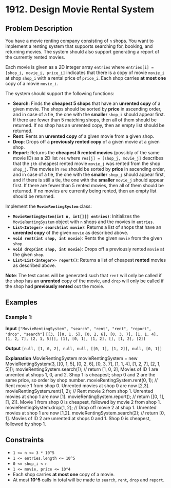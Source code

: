 # 1912. Design Movie Rental System

## Problem Description

You have a movie renting company consisting of `n` shops. You want to implement a renting system that supports searching for, booking, and returning movies. The system should also support generating a report of the currently rented movies.

Each movie is given as a 2D integer array `entries` where `entries[i] = [shop_i, movie_i, price_i]` indicates that there is a copy of movie `movie_i` at shop `shop_i` with a rental price of `price_i`. Each shop carries **at most one** copy of a movie `movie_i`.

The system should support the following functions:

- **Search**: Finds the **cheapest 5 shops** that have an **unrented copy** of a given movie. The shops should be sorted by **price** in ascending order, and in case of a tie, the one with the **smaller** `shop_i` should appear first. If there are fewer than 5 matching shops, then all of them should be returned. If no shop has an unrented copy, then an empty list should be returned.
- **Rent**: Rents an **unrented copy** of a given movie from a given shop.
- **Drop**: Drops off a **previously rented copy** of a given movie at a given shop.
- **Report**: Returns the **cheapest 5 rented movies** (possibly of the same movie ID) as a 2D list `res` where `res[j] = [shop_j, movie_j]` describes that the `jth` cheapest rented movie `movie_j` was rented from the shop `shop_j`. The movies in `res` should be sorted by **price** in ascending order, and in case of a tie, the one with the **smaller** `shop_j` should appear first, and if there is still a tie, the one with the **smaller** `movie_j` should appear first. If there are fewer than 5 rented movies, then all of them should be returned. If no movies are currently being rented, then an empty list should be returned.

Implement the **`MovieRentingSystem`** class:

- **`MovieRentingSystem(int n, int[][] entries)`**: Initializes the `MovieRentingSystem` object with `n` shops and the movies in `entries`.
- **`List<Integer> search(int movie)`**: Returns a list of shops that have an **unrented copy** of the given `movie` as described above.
- **`void rent(int shop, int movie)`**: Rents the given `movie` from the given `shop`.
- **`void drop(int shop, int movie)`**: Drops off a previously rented `movie` at the given `shop`.
- **`List<List<Integer>> report()`**: Returns a list of cheapest **rented** movies as described above.

**Note**: The test cases will be generated such that `rent` will only be called if the shop has an **unrented** copy of the movie, and `drop` will only be called if the shop had **previously rented** out the movie.

## Examples

### Example 1:

**Input**
`["MovieRentingSystem", "search", "rent", "rent", "report", "drop", "search"]`
`[[3, [[0, 1, 5], [0, 2, 6], [0, 3, 7], [1, 1, 4], [1, 2, 7], [2, 1, 5]]], [1], [0, 1], [1, 2], [], [1, 2], [2]]`

**Output**
`[null, [1, 0, 2], null, null, [[0, 1], [1, 2]], null, [0, 1]]`

**Explanation**
MovieRentingSystem movieRentingSystem = new MovieRentingSystem(3, [[0, 1, 5], [0, 2, 6], [0, 3, 7], [1, 1, 4], [1, 2, 7], [2, 1, 5]]);
movieRentingSystem.search(1);  // return [1, 0, 2], Movies of ID 1 are unrented at shops 1, 0, and 2. Shop 1 is cheapest; shop 0 and 2 are the same price, so order by shop number.
movieRentingSystem.rent(0, 1); // Rent movie 1 from shop 0. Unrented movies at shop 0 are now [2,3].
movieRentingSystem.rent(1, 2); // Rent movie 2 from shop 1. Unrented movies at shop 1 are now [1].
movieRentingSystem.report();   // return [[0, 1], [1, 2]]. Movie 1 from shop 0 is cheapest, followed by movie 2 from shop 1.
movieRentingSystem.drop(1, 2); // Drop off movie 2 at shop 1. Unrented movies at shop 1 are now [1,2].
movieRentingSystem.search(2);  // return [0, 1]. Movies of ID 2 are unrented at shops 0 and 1. Shop 0 is cheapest, followed by shop 1.


## Constraints

- `1 <= n <= 3 * 10^5`
- `1 <= entries.length <= 10^5`
- `0 <= shop_i < n`
- `1 <= movie, price <= 10^4`
- Each shop carries **at most one** copy of a movie.
- At most **10^5** calls in total will be made to `search`, `rent`, `drop` and `report`.
